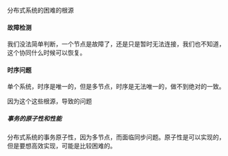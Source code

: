 分布式系统的困难的根源
#### 故障检测
我们没法简单判断，一个节点是故障了，还是只是暂时无法连接，我们也不知道，这个协同什么时候可以恢复。

#### 时序问题
单个系统，时序是唯一的，但是多节点，时序是无法唯一的，做不到绝对的一致。


因为这个这些根源，导致的问题

##### 事务的原子性和性能
分布式系统的事务原子性，因为多节点，而面临同步问题。原子性是可以实现的，但是要想高效实现，可能是比较困难的。

